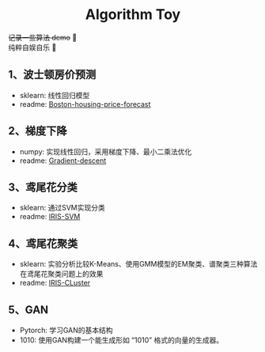 <h1 style="text-align:center"> Algorithm Toy </h1>

~~记录一些算法 demo~~ :eyes:  
纯粹自娱自乐 :tongue:

## 1、波士顿房价预测

* sklearn: 线性回归模型
* readme: [Boston-housing-price-forecast](Boston-housing-price-forecast/README.md)

## 2、梯度下降
* numpy: 实现线性回归，采用梯度下降、最小二乘法优化
* readme: [Gradient-descent](Gradient-descent/README.md)

## 3、鸢尾花分类
* sklearn: 通过SVM实现分类
* readme: [IRIS-SVM](./IRIS-SVM/README.md)

## 4、鸢尾花聚类
* sklearn: 实验分析比较K-Means、使用GMM模型的EM聚类、谱聚类三种算法在鸢尾花聚类问题上的效果
* readme: [IRIS-CLuster](./IRIS-CLuster/README.md)

## 5、GAN
* Pytorch: 学习GAN的基本结构
* 1010: 使用GAN构建一个能生成形如 “1010” 格式的向量的生成器。